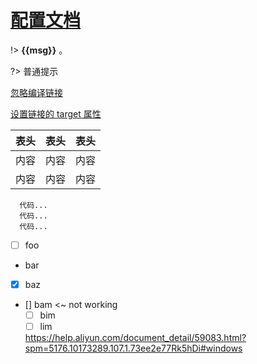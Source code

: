# [配置文档](https://docsify.js.org/#/zh-cn/quickstart)

!>  **{{msg}}** 。

?> 普通提示

[忽略编译链接](/_page/config/config.md ':ignore')

[设置链接的 target 属性](/_page/config/config.md ':target=_blank')

表头|表头|表头
---|:--:|---:
内容|内容|内容
内容|内容|内容

```
  代码...
  代码...
  代码...
```

- [ ] foo
- bar
- [x] baz
- [] bam <~ not working
  - [ ] bim
  - [ ] lim

  https://help.aliyun.com/document_detail/59083.html?spm=5176.10173289.107.1.73ee2e77Rk5hDi#windows

<script>
  new Vue({
    el: '#main',
    data: { msg: '使用命令docsify serve初始化该文档' }
  })
</script>


<!-- <vuep template="#example"></vuep>

<script v-pre type="text/x-template" id="example">
  <template>
    <div>{{ msg }}</div>
  </template>

  <script>
    module.exports = {

        data: function () {
            return {
                name: 'Vue',
                msg: '使用命令docsify serve初始化该文档'
            }
        }
    }
  </script>
</script> -->